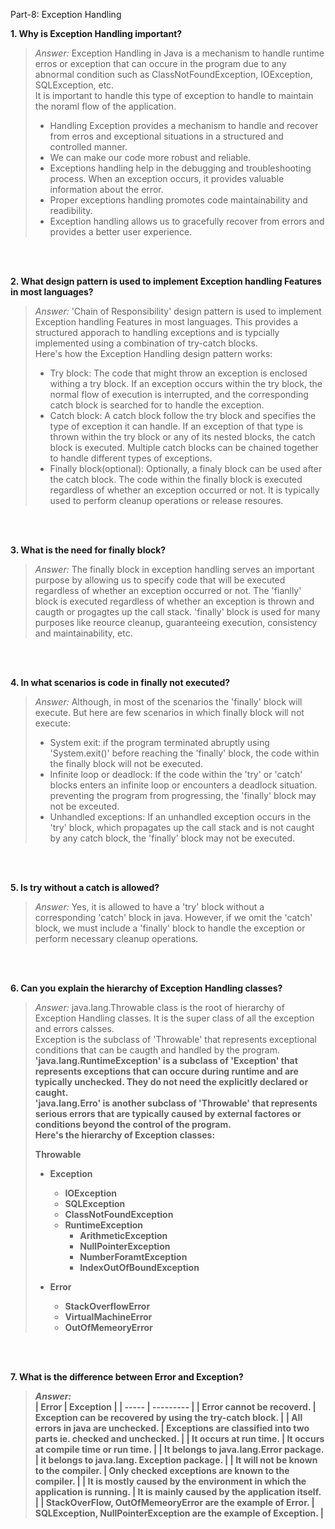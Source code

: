 
Part-8: Exception Handling

**1. Why is Exception Handling important?**
> *Answer:* Exception Handling in Java is a mechanism to handle runtime erros or exception that can occure in the program due to any abnormal condition such as ClassNotFoundException, IOException, SQLException, etc. <br>
> It is important to handle this type of exception to handle to maintain the noraml flow of the application. <br>
> - Handling Exception provides a mechanism to handle and recover from erros and exceptional situations in a structured and controlled manner. <br>
> - We can make our code more robust and reliable. <br>
> - Exceptions handling help in the debugging and troubleshooting process. When an exception occurs, it provides valuable information about the error. <br>
> - Proper exceptions handling promotes code maintainability and readibility. <br>
> - Exception handling allows us to gracefully recover from errors and provides a better user experience.

<br> <br>

**2. What design pattern is used to implement Exception handling Features in most languages?**
> *Answer:* 'Chain of Responsibility' design pattern is used to implement Exception handling Features in most languages. This provides a structured apporach to handling exceptions and is typcially implemented using a combination of try-catch blocks. <br>
> Here's how the Exception Handling design pattern works:
> - Try block: The code that might throw an exception is enclosed withing a try block. If an exception occurs within the try block, the normal flow of execution is interrupted, and the corresponding catch block is searched for to handle the exception. <br>
> - Catch block: A catch block follow the try block and specifies the type of exception it can handle. If an exception of that type is thrown within the try block or any of its nested blocks, the catch block is executed. Multiple catch blocks can be chained together to handle different types of exceptions. <br>
> - Finally block(optional): Optionally, a finaly block can be used after the catch block. The code within the finally block is executed regardless of whether an exception occurred or not. It is typically used to perform cleanup operations or release resoures.

<br> <br>

**3. What is the need for finally block?**
> *Answer:* The finally block in exception handling serves an important purpose by allowing us to specify code that will be executed regardless of whether an exception occurred or not. The 'fianlly' block is executed regardless of whether an exception is thrown and caugth or progagtes up the call stack. 'finally' block is used for many purposes like reource cleanup, guaranteeing execution, consistency and maintainability, etc.

<br> <br>

**4. In what scenarios is code in finally not executed?**
> *Answer:* Although, in most of the scenarios the 'finally' block will execute. But here are few scenarios in which finally block will not execute: <br>
> - System exit: if the program terminated abruptly using 'System.exit()' before reaching the 'finally' block, the code within the finally block will not be executed. <br>
> - Infinite loop or deadlock: If the code within the 'try' or 'catch' blocks enters an infinite loop or encounters a deadlock situation. preventing the program from progressing, the 'finally' block may not be exceuted. <br>
> - Unhandled exceptions: If an unhandled exception occurs in the 'try' block, which propagates up the call stack and is not caught by any catch block, the 'finally' block may not be executed. 

<br> <br>

**5. Is try without a catch is allowed?**
> *Answer:* Yes, it is allowed to have a 'try' block without a corresponding 'catch' block in java. However, if we omit the 'catch' block, we must include a 'finally' block to handle the exception or perform necessary cleanup operations.

<br> <br>

**6. Can you explain the hierarchy of Exception Handling classes?**
> *Answer:* java.lang.Throwable class is the root of hierarchy of Exception Handling classes. It is the super class of all the exception and errors calsses. <br>
> Exception is the subclass of 'Throwable' that represents exceptional conditions that can be caugth and handled by the program. <b>
> 'java.lang.RuntimeException' is a subclass of 'Exception' that represents exceptions that can occure during runtime and are typically unchecked. They do not need the explicitly declared or caught. <br>
> 'java.lang.Erro' is another subclass of 'Throwable' that represents serious errors that are typically caused by external factores or conditions beyond the control of the program. <br>
> Here's the hierarchy of Exception classes: <br>
>
> Throwable
> - Exception
>   - IOException
>   - SQLException
>   - ClassNotFoundException
>   - RuntimeException
>     - ArithmeticException
>     - NullPointerException
>     - NumberForamtException
>     - IndexOutOfBoundException
> 
> - Error
>   - StackOverflowError
>   - VirtualMachineError
>   - OutOfMemeoryError

<br> <br>

**7. What is the difference between Error and Exception?**
> *Answer:* <br>
> | Error | Exception |
> | ----- | --------- |
> | Error cannot be recoverd. | Exception can be recovered by using the try-catch block. |
> | All errors in java are unchecked. | Exceptions are classified into two parts ie. checked and unchecked. |
> | It occurs at run time. | It occurs at compile time or run time. |
> | It belongs to java.lang.Error package. | it belongs to java.lang. Exception package. |
> | It will not be known to the compiler. | Only checked exceptions are known to the compiler. |
> | It is mostly caused by the environment in which the application is running. | It is mainly caused by the application itself. |
> | StackOverFlow, OutOfMemeoryError are the example of Error. | SQLException, NullPointerException are the example of Exception. | 

<br> <br>
